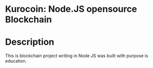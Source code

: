 Kurocoin: Node.JS opensource Blockchain
=================================

# Description
This is blockchain project writing in Node JS was built with purpose is education.